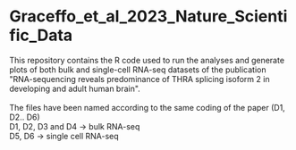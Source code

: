 # Graceffo_et_al_2023_Nature_Scientific_Data
This repository contains the R code used to run the analyses and generate plots of both bulk and single-cell RNA-seq datasets of the publication "RNA-sequencing reveals predominance of THRA splicing isoform 2 in developing and adult human brain".\
\
The files have been named according to the same coding of the paper (D1, D2.. D6)\
D1, D2, D3 and D4 -> bulk RNA-seq\
D5, D6 -> single cell RNA-seq
